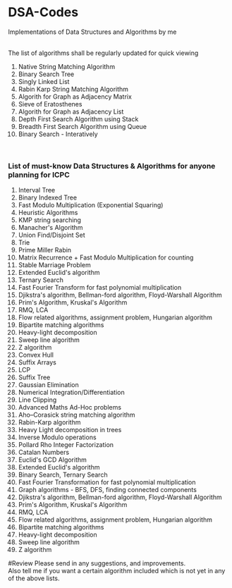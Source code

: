 # DSA-Codes
Implementations of Data Structures and Algorithms by me

<br>
The list of algorithms shall be regularly updated for quick viewing
<ol>
<li>Native String Matching Algorithm</li>
<li>Binary Search Tree</li>
<li>Singly Linked List</li>
<li>Rabin Karp String Matching Algorithm</li>
<li>Algorith for Graph as Adjacency Matrix</li>
<li>Sieve of Eratosthenes</li>
<li>Algorith for Graph as Adjacency List</li>
<li>Depth First Search Algorithm using Stack</li>
<li>Breadth First Search Algorithm using Queue</li>
<li>Binary Search - Interatively</li>
</ol>

<br>
<h3>List of must-know Data Structures & Algorithms for anyone planning for ICPC</h3>
<ol>
<li>Interval Tree</li>
<li>Binary Indexed Tree</li>
<li>Fast Modulo Multiplication (Exponential Squaring)</li>
<li>Heuristic Algorithms</li>
<li>KMP string searching</li>
<li>Manacher's Algorithm</li>
<li>Union Find/Disjoint Set</li>
<li>Trie</li>
<li>Prime Miller Rabin</li>
<li>Matrix Recurrence + Fast Modulo Multiplication for counting</li>
<li>Stable Marriage Problem</li>
<li>Extended Euclid's algorithm</li>
<li>Ternary Search</li>
<li>Fast Fourier Transform for fast polynomial multiplication</li>
<li>Djikstra's algorithm, Bellman-ford algorithm, Floyd-Warshall Algorithm</li>
<li>Prim's Algorithm, Kruskal's Algorithm</li>
<li>RMQ, LCA</li>
<li>Flow related algorithms, assignment problem, Hungarian algorithm</li>
<li>Bipartite matching algorithms</li>
<li>Heavy-light decomposition</li>
<li>Sweep line algorithm</li>
<li>Z algorithm</li>
<li>Convex Hull</li>
<li>Suffix Arrays</li>
<li>LCP</li>
<li>Suffix Tree</li>
<li>Gaussian Elimination</li>
<li>Numerical Integration/Differentiation</li>
<li>Line Clipping</li>
<li>Advanced Maths Ad-Hoc problems</li>
<li>Aho–Corasick string matching algorithm</li>
<li>Rabin-Karp algorithm</li>
<li>Heavy Light decomposition in trees</li>
<li>Inverse Modulo operations</li>
<li>Pollard Rho Integer Factorization</li>
<li>Catalan Numbers</li>
<li>Euclid's GCD Algorithm</li>
<li>Extended Euclid's algorithm</li>
<li>Binary Search, Ternary Search</li>
<li>Fast Fourier Transformation for fast polynomial multiplication</li>
<li>Graph algorithms - BFS, DFS, finding connected components</li>
<li>Djikstra's algorithm, Bellman-ford algorithm, Floyd-Warshall Algorithm</li>
<li>Prim's Algorithm, Kruskal's Algorithm</li>
<li>RMQ, LCA</li>
<li>Flow related algorithms, assignment problem, Hungarian algorithm</li>
<li>Bipartite matching algorithms</li>
<li>Heavy-light decomposition</li>
<li>Sweep line algorithm</li>
<li>Z algorithm</li>
</ol>

#Review
Please send in any suggestions, and improvements.
<br>
Also tell me if you want a certain algorithm included which is not yet in any of the above lists.
